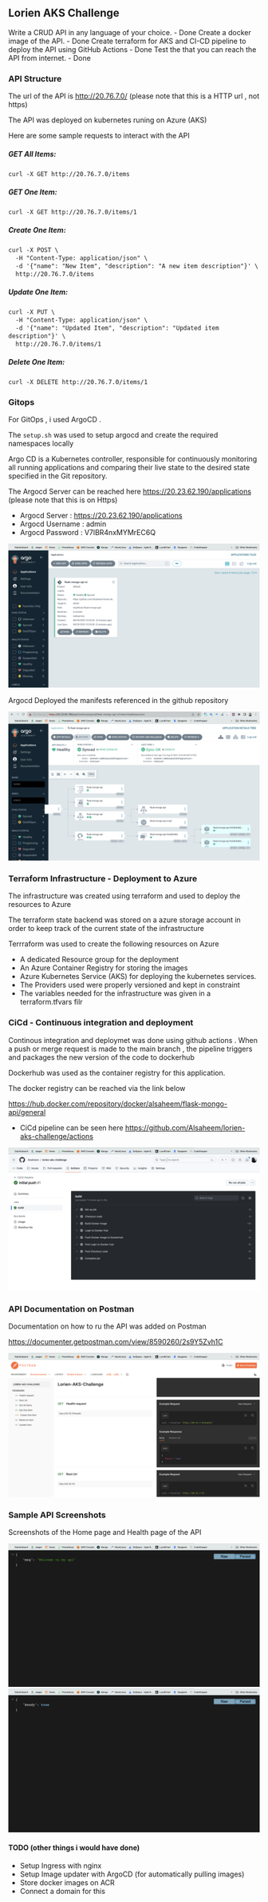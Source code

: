 ## Lorien AKS Challenge

Write a CRUD API in any language of your choice.  - Done
Create a docker image of the API. - Done
Create terraform for AKS and CI-CD pipeline to deploy the API using GitHub Actions - Done
Test the that you can reach the API from internet. - Done

### API Structure
The url of the API is http://20.76.7.0/ (please note that this is a HTTP url , not https)

The API was deployed on kubernetes runing on Azure (AKS)

Here are some sample requests to interact with the API

##### GET All Items:
```
curl -X GET http://20.76.7.0/items
```

##### GET One Item:
```
curl -X GET http://20.76.7.0/items/1
```

##### Create One Item:
```
curl -X POST \
  -H "Content-Type: application/json" \
  -d '{"name": "New Item", "description": "A new item description"}' \
  http://20.76.7.0/items
```

##### Update One Item:
```
curl -X PUT \
  -H "Content-Type: application/json" \
  -d '{"name": "Updated Item", "description": "Updated item description"}' \
  http://20.76.7.0/items/1
```

##### Delete One Item:
```
curl -X DELETE http://20.76.7.0/items/1
```
### Gitops
For GitOps , i used ArgoCD . 

The `setup.sh` was used to setup argocd and create the required namespaces locally

Argo CD is a Kubernetes controller, responsible for continuously monitoring all running applications and comparing their live state to the desired state specified in the Git repository.

The Argocd Server  can be reached here https://20.23.62.190/applications (please note that this is on Https)

- Argocd Server : https://20.23.62.190/applications
- Argocd Username : admin
- Argocd Password : V7lBR4nxMYMrEC6Q

![Screenshot](screenshots/argocd.png)

Argocd Deployed the manifests referenced in the github repository

![Screenshot](screenshots/argocd2.png)

### Terraform Infrastructure - Deployment to Azure

The infrastructure was created using terraform and used to deploy the resources to Azure

The terraform state backend was stored on a azure storage account in order to keep track of the current state of the infrastructure

Terrraform was used to create the following resources on Azure

- A dedicated Resource group for the deployment 
- An Azure Container Registry for storing the images
- Azure Kubernetes Service (AKS) for deploying the kubernetes services.
- The Providers used were properly versioned and kept in constraint
- The variables needed for the infrastructure was given in a terraform.tfvars filr

### CiCd - Continuous integration and deployment

Continous integration and deploymet was done using github actions . When a push or merge request is made to the main branch , the pipeline triggers and packages the new version of the code to dockerhub

Dockerhub was used as the container registry for this application.

The docker registry can be reached via the link below 

https://hub.docker.com/repository/docker/alsaheem/flask-mongo-api/general


- CiCd pipeline can be seen here https://github.com/Alsaheem/lorien-aks-challenge/actions

![Screenshot](screenshots/cicd.png)

### API Documentation on Postman
Documentation on how to ru the API was added on Postman

https://documenter.getpostman.com/view/8590260/2s9Y5Zvh1C

![Screenshot](screenshots/postman.png)


### Sample API Screenshots
Screenshots of the Home page and Health page of the API

![Screenshot](screenshots/api-home.png)
![Screenshot](screenshots/api-health.png)

#### TODO (other things i would have done)
- Setup Ingress with nginx
- Setup Image updater with ArgoCD (for automatically pulling images)
- Store docker images on ACR
- Connect a domain for this

